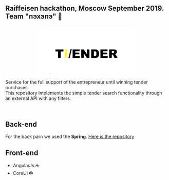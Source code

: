 ## Raiffeisen hackathon, Moscow September 2019. Team "пэхэпэ"  🐘

<p align="center"><img width=60% src="https://github.com/MichaelMagomedov/javahack/blob/master/media/tiender.jpg"></p>

Service for the full support of the entrepreneur until winning tender purchases. <br> 
This repository implements the simple tender search functionality through an external API with any filters.

<br>

## Back-end
For the back parn we used the **Spring**. [Here is the repository](https://github.com/MichaelMagomedov/javahack)

## Front-end
- AngularJs ☕️
- CoreUi ☘️